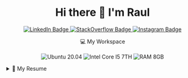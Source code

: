 <h1 align='center'>
  Hi there 👋 I'm Raul
</h1>

<p align='center'>
  
  <a href='https://www.linkendin.com/in/raulmello'>
    <img src='https://img.shields.io/badge/linkedin-%230077B5.svg?&style=for-the-badge&logo=linkedin&logoColor=white' alt='LinkedIn Badge' />
  </a>

  <a href='https://stackoverflow.com/users/14984057/raul-mello'>
    <img src='https://img.shields.io/badge/Stack_Overflow-FE7A16?style=for-the-badge&logo=stack-overflow&logoColor=white' alt='StackOverflow Badge' />
  </a>

  <a href='https://www.instagram.com/_mello.raul/'>
    <img src='https://img.shields.io/badge/Instagram-E4405F?style=for-the-badge&logo=instagram&logoColor=white' alt='Instagram Badge' />
  </a>

</p>

<p align='center'>
  💻 My Workspace
  <br /><br />
<!--   <img src='https://img.shields.io/badge/Windows-0078D6?style=for-the-badge&logo=windows&logoColor=white' alt='Windows10' /> -->
  <img src='https://img.shields.io/badge/Ubuntu-E95420?style=for-the-badge&logo=ubuntu&logoColor=white' alt='Ubuntu 20.04' />
  <img src='https://img.shields.io/badge/Intel-Core_i5_7th-0071C5?style=for-the-badge&logo=intel&logoColor=white' alt='Intel Core I5 7TH' />
  <img src='https://img.shields.io/badge/RAM-8GB-%230071C5.svg?&style=for-the-badge&logoColor=white' alt='RAM 8GB' />

</p>

<details>
  <summary>📃 My Resume</summary>


## Education

- 📖 **Information Systems**\
📆 2020 - Moment\
📍 **University of São Paulo** - São Paulo - SP, Brazil

## Experience

- 👨‍💻 **Project Director**\
📆 2021 - Moment\
📍 **Síntese Jr.** - São Paulo - SP, Brazil

<img align="right" src='https://img.shields.io/badge/Github-000000?logo=github&logoColor=white' />
<img align="right" src='https://img.shields.io/badge/Netlify-00C7B7?logo=netlify&logoColor=white' />
<img align="right" src='https://img.shields.io/badge/PostgreSQL-336791?logo=postgresql&logoColor=white' />
<img align="right" src='https://img.shields.io/badge/Node.js-339933?logo=node.js&logoColor=white' />
<img align="right" src='https://img.shields.io/badge/React.js-61DAFB?logo=react&logoColor=black' />
<img align="right" src='https://img.shields.io/badge/Next.js-000000?logo=next.js&logoColor=white' />

- 👨‍💻 **Software Developer**\
📆 2020 - Moment\
📍 **Síntese Jr.** - São Paulo - SP, Brazil

</details>

<!--
### Hi there 👋

Dev and Project Director at @sintesejr

**raulmel1o/raulmel1o** is a ✨ _special_ ✨ repository because its `README.md` (this file) appears on your GitHub profile.

Here are some ideas to get you started:

- 🔭 I’m currently working on ...
- 🌱 I’m currently learning ...
- 👯 I’m looking to collaborate on ...
- 🤔 I’m looking for help with ...
- 💬 Ask me about ...
- 📫 How to reach me: ...
- 😄 Pronouns: ...
- ⚡ Fun fact: ...
-->
